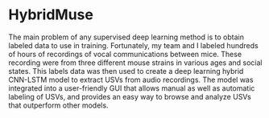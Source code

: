# HybridMuse

The main problem of any supervised deep learning method is to obtain labeled data to use in training.
Fortunately, my team and I labeled hundreds of hours of recordings of vocal communications between mice.
These recording were from three different mouse strains in various ages and social states.
This labels data was then used to create a deep learning hybrid CNN-LSTM model to extract USVs from audio recordings.
The model was integrated into a user-friendly GUI that allows manual as well as automatic labeling of USVs, 
and provides an easy way to browse and analyze USVs that outperform other models.
